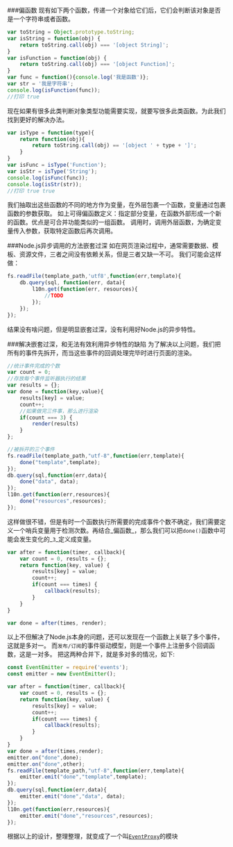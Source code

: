 ###偏函数
现有如下两个函数，传递一个对象给它们后，它们会判断该对象是否是一个字符串或者函数。
```javascript
var toString = Object.prototype.toString;
var isString = function(obj) {
    return toString.call(obj) === '[object String]';
}
var isFunction = function(obj) {
    return toString.call(obj) === '[object Function]';
}
var func = function(){console.log('我是函数')};
var str = '我是字符串';
console.log(isFunction(func));
//打印 true
```

现在如果有很多此类判断对象类型功能需要实现，就要写很多此类函数。为此我们找到更好的解决办法。
```javascript
var isType = function(type){
    return function(obj){
        return toString.call(obj) == '[object ' + type + ']';
    }
}
var isFunc = isType('Function');
var isStr = isType('String');
console.log(isFunc(func));
console.log(isStr(str));
//打印 true true
```
我们抽取出这些函数的不同的地方作为变量，在外层包裹一个函数，变量通过包裹函数的参数获取。
如上可得偏函数定义：指定部分变量，在函数外部形成一个新的函数。优点是可合并功能类似的一组函数。
调用时，调用外层函数，为确定变量传入参数，获取特定函数后再次调用。

###Node.js异步调用的方法嵌套过深
如在网页渲染过程中，通常需要数据、模板、资源文件，三者之间没有依赖关系，但是三者又缺一不可。
我们可能会这样做：
```javascript
fs.readFile(template_path,'utf8',function(err,template){
    db.query(sql, function(err, data){
        l10n.get(function(err, resources){
            //TODO
        });
    });
});
```
结果没有啥问题，但是明显嵌套过深，没有利用好Node.js的异步特性。

###解决嵌套过深，和无法有效利用异步特性的缺陷
为了解决以上问题，我们把所有的事件先拆开，而当这些事件的回调处理完毕时进行页面的渲染。
```javascript
//统计事件完成的个数
var count = 0;
//存放每个事件监听器执行的结果
var results = {};
var done = function(key,value){
    results[key] = value;
    count++;
    //如果做完三件事，那么进行渲染
    if(count === 3) {
        render(results)
    }
};

//被拆开的三个事件
fs.readFile(template_path,"utf-8",function(err,template){
    done("template",template);
});
db.query(sql,function(err,data){
    done("data", data);
});
l10n.get(function(err,resources){
    done("resources",resources);
});
```
这样做很不错，但是有时一个函数执行所需要的完成事件个数不确定，我们需要定义一个哨兵变量用于检测次数。再结合_偏函数_，那么我们可以把`done()`函数中可能会发生变化的_`3`_定义成变量。
```javascript
var after = function(timer, callback){
    var count = 0, results = {};
    return function(key, value) {
        results[key] = value;
        count++;
        if(count === times) {
            callback(results);
        }
    }
}

var done = after(times, render);
```
以上不但解决了Node.js本身的问题，还可以发现在一个函数上关联了多个事件，这就是多对一。
而`发布/订阅`的事件驱动模型，则是一个事件上注册多个回调函数，这是一对多。
把这两种合并下，就是多对多的情况，如下:
```javascript
const EventEmitter = require('events');
const emitter = new EventEmitter();

var after = function(timer, callback){
    var count = 0, results = {};
    return function(key, value) {
        results[key] = value;
        count++;
        if(count === times) {
            callback(results);
        }
    }
}
var done = after(times,render);
emitter.on("done",done);
emitter.on("done",other);
fs.readFile(template_path,"utf-8",function(err,template){
    emitter.emit("done","template",template);
});
db.query(sql,function(err,data){
    emitter.emit("done","data", data);
});
l10n.get(function(err,resources){
    emitter.emit("done","resources",resources);
});
```

根据以上的设计，整理整理，就变成了一个叫<a href='./eventproxy.md?_k=hef4ey'>`EventProxy`</a>的模块




















